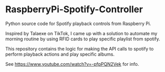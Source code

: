 # RaspberryPi-Spotify-Controller
Python source code for Spotify playback controls from Raspberry Pi. 

Inspired by Talaexe on TikTok, I came up with a solution to automate my morning routine by using RFID cards to play specific playlist from spotify.

This repository contains the logic for making the API calls to spotify to perform playback actions and play specific albums. 

See https://www.youtube.com/watch?v=-pfpPQN2Vek for info. 
